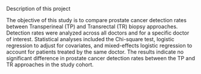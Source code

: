 Description of this project

The objective of this study is to compare prostate cancer detection rates between Transperineal (TP) and Transrectal (TR) biopsy approaches. Detection rates were analyzed across all doctors and for a specific doctor of interest. Statistical analyses included the Chi-square test, logistic regression to adjust for covariates, and mixed-effects logistic regression to account for patients treated by the same doctor. The results indicate no significant difference in prostate cancer detection rates between the TP and TR approaches in the study cohort.
